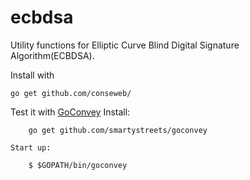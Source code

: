 ecbdsa
=======

Utility functions for Elliptic Curve Blind Digital Signature Algorithm(ECBDSA).

Install with

    go get github.com/conseweb/


Test it with [GoConvey](https://github.com/smartystreets/goconvey)
	Install: 

		go get github.com/smartystreets/goconvey

	Start up: 

		$ $GOPATH/bin/goconvey

		
